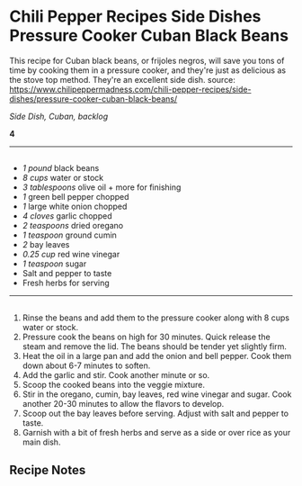 # Chili Pepper Recipes Side Dishes Pressure Cooker Cuban Black Beans


This recipe for Cuban black beans, or frijoles negros, will save you tons of time by cooking them in a pressure cooker, and they're just as delicious as the stove top method. They're an excellent side dish.
source: https://www.chilipeppermadness.com/chili-pepper-recipes/side-dishes/pressure-cooker-cuban-black-beans/

*Side Dish, Cuban, backlog*

**4**

---

## 

- *1 pound* black beans
- *8 cups* water or stock
- *3 tablespoons* olive oil + more for finishing
- *1* green bell pepper chopped
- *1* large white onion chopped
- *4 cloves* garlic chopped
- *2 teaspoons* dried oregano
- *1 teaspoon* ground cumin
- *2* bay leaves
- *0.25 cup* red wine vinegar
- *1 teaspoon* sugar
- Salt and pepper to taste
- Fresh herbs for serving

---

## 
1. Rinse the beans and add them to the pressure cooker along with 8 cups water or stock.
2. Pressure cook the beans on high for 30 minutes. Quick release the steam and remove the lid. The beans should be tender yet slightly firm.
3. Heat the oil in a large pan and add the onion and bell pepper. Cook them down about 6-7 minutes to soften.
4. Add the garlic and stir. Cook another minute or so.
5. Scoop the cooked beans into the veggie mixture.
6. Stir in the oregano, cumin, bay leaves, red wine vinegar and sugar. Cook another 20-30 minutes to allow the flavors to develop.
7. Scoop out the bay leaves before serving. Adjust with salt and pepper to taste.
8. Garnish with a bit of fresh herbs and serve as a side or over rice as your main dish.

## Recipe Notes


